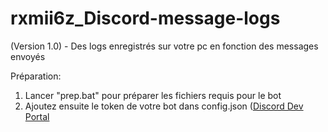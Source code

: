 # rxmii6z_Discord-message-logs
(Version 1.0) - Des logs enregistrés sur votre pc en fonction des messages envoyés

Préparation:

1. Lancer "prep.bat" pour préparer les fichiers requis pour le bot
2. Ajoutez ensuite le token de votre bot dans config.json (<a href="https://discord.com/developers/applications">Discord Dev Portal</a>
